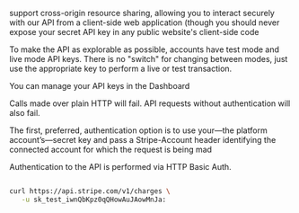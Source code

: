 support cross-origin resource sharing, allowing you to interact securely with our API from a client-side web application (though you should never expose your secret API key in any public website's client-side code

To make the API as explorable as possible, accounts have test mode and live mode API keys. There is no "switch" for changing between modes, just use the appropriate key to perform a live or test transaction.

You can manage your API keys in the Dashboard

Calls made over plain HTTP will fail. API requests without authentication will also fail.

The first, preferred, authentication option is to use your—the platform account’s—secret key and pass a Stripe-Account header identifying the connected account for which the request is being mad

Authentication to the API is performed via HTTP Basic Auth. 

```bash

curl https://api.stripe.com/v1/charges \
   -u sk_test_iwnQbKpz0qQHowAuJAowMnJa:

```
